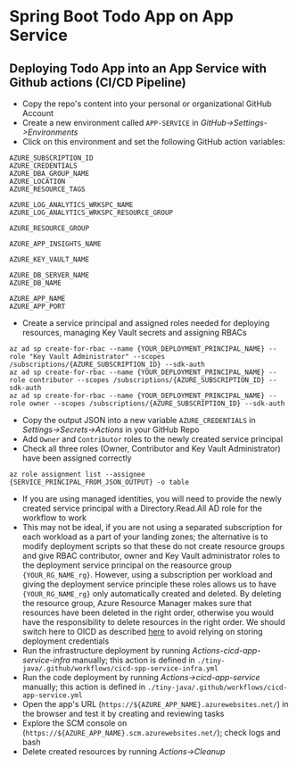 # Spring Boot Todo App on App Service

## Deploying Todo App into an App Service with Github actions (CI/CD Pipeline)
* Copy the repo's content into your personal or organizational GitHub Account
* Create a new environment called ```APP-SERVICE``` in *GitHub->Settings->Environments*
* Click on this environment and set the following GitHub action variables:
```
AZURE_SUBSCRIPTION_ID
AZURE_CREDENTIALS
AZURE_DBA_GROUP_NAME
AZURE_LOCATION
AZURE_RESOURCE_TAGS

AZURE_LOG_ANALYTICS_WRKSPC_NAME
AZURE_LOG_ANALYTICS_WRKSPC_RESOURCE_GROUP

AZURE_RESOURCE_GROUP

AZURE_APP_INSIGHTS_NAME

AZURE_KEY_VAULT_NAME

AZURE_DB_SERVER_NAME
AZURE_DB_NAME

AZURE_APP_NAME
AZURE_APP_PORT

```
* Create a service principal and assigned roles needed for deploying resources, managing Key Vault secrets and assigning RBACs 
```
az ad sp create-for-rbac --name {YOUR_DEPLOYMENT_PRINCIPAL_NAME} --role "Key Vault Administrator" --scopes /subscriptions/{AZURE_SUBSCRIPTION_ID} --sdk-auth
az ad sp create-for-rbac --name {YOUR_DEPLOYMENT_PRINCIPAL_NAME} --role contributor --scopes /subscriptions/{AZURE_SUBSCRIPTION_ID} --sdk-auth
az ad sp create-for-rbac --name {YOUR_DEPLOYMENT_PRINCIPAL_NAME} --role owner --scopes /subscriptions/{AZURE_SUBSCRIPTION_ID} --sdk-auth
```
* Copy the output JSON into a new variable ```AZURE_CREDENTIALS``` in *Settings->Secrets->Actions* in your GitHub Repo
* Add ```Owner``` and ```Contributor``` roles to the newly created service principal
* Check all three roles (Owner, Contributor and Key Vault Administrator) have been assigned correctly
```
az role assignment list --assignee {SERVICE_PRINCIPAL_FROM_JSON_OUTPUT} -o table
```
* If you are using managed identities, you will need to provide the newly created service principal with a Directory.Read.All AD role for the workflow to work
* This may not be ideal, if you are not using a separated subscription for each workload as a part of your landing zones; the alternative is to modify deployment scripts so that these do not create resource groups and give RBAC contributor, owner and Key Vault administrator roles to the deployment service principal on the reasource group ```{YOUR_RG_NAME_rg}```. However, using a subscription per workload and giving the deployment service principle these roles allows us to have ```{YOUR_RG_NAME_rg}``` only automatically created and deleted. By deleting the resource group, Azure Resource Manager makes sure that resources have been deleted in the right order, otherwise you would have the responsibility  to delete resources in the right order. We should switch here to OICD as described [here](https://docs.microsoft.com/en-us/azure/developer/github/connect-from-azure#use-the-azure-login-action-with-openid-connect) to avoid relying on storing deployment credentials
* Run the infrastructure deployment by running *Actions-cicd-app-service-infra* manually; this action is defined in ```./tiny-java/.github/workflows/cicd-spp-service-infra.yml```
* Run the code deployment by running *Actions->cicd-app-service* manually; this action is defined in ```./tiny-java/.github/workflows/cicd-app-service.yml```
* Open the app's URL (```https://${AZURE_APP_NAME}.azurewebsites.net/```) in the browser and test it by creating and reviewing tasks
* Explore the SCM console on (```https://${AZURE_APP_NAME}.scm.azurewebsites.net/```); check logs and bash
* Delete created resources by running *Actions->Cleanup*
